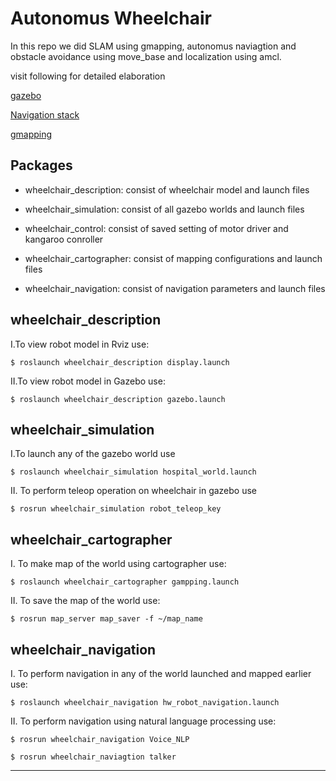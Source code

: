 # Autonomus Wheelchair

In this repo we did SLAM using gmapping, autonomus naviagtion and obstacle avoidance using move_base and localization using amcl.

visit following for detailed elaboration 

[gazebo](http://gazebosim.org/)

[Navigation stack](http://wiki.ros.org/navigation)

[gmapping](http://wiki.ros.org/gmapping)

Packages
--------------------------------------------------------------------------

* wheelchair_description: consist of wheelchair model and launch files

* wheelchair_simulation: consist of all gazebo worlds and launch files

* wheelchair_control: consist of saved setting of motor driver and kangaroo conroller

* wheelchair_cartographer: consist of mapping configurations and launch files

* wheelchair_navigation: consist of navigation parameters and launch files

 wheelchair_description
--------------------------------------------------------------------------

I.To view robot model in Rviz use:

	$ roslaunch wheelchair_description display.launch

II.To view robot model in Gazebo use:

	$ roslaunch wheelchair_description gazebo.launch


 wheelchair_simulation
--------------------------------------------------------------------------

I.To launch any of the gazebo world use 

	$ roslaunch wheelchair_simulation hospital_world.launch
	

II. To perform teleop operation on wheelchair in gazebo use

	$ rosrun wheelchair_simulation robot_teleop_key


 wheelchair_cartographer
--------------------------------------------------------------------------

I. To make map of the world using cartographer use:
	
	$ roslaunch wheelchair_cartographer gampping.launch

II. To save the map of the world use:
	
	$ rosrun map_server map_saver -f ~/map_name


 wheelchair_navigation
--------------------------------------------------------------------------

I. To perform navigation in any of the world launched and mapped earlier use:
 
	$ roslaunch wheelchair_navigation hw_robot_navigation.launch

II. To perform navigation using natural language processing use:

	$ rosrun wheelchair_navigation Voice_NLP

	$ rosrun wheelchair_naviagtion talker


-------------------------------------------------------------------------
